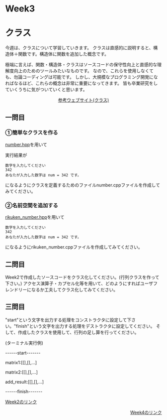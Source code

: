 # Week3
# クラス
今週は、クラスについて学習していきます。
クラスは直感的に説明すると、構造体＋関数です。構造体に関数を追加した概念です。

極端に言えば、関数・構造体・クラスはソースコードの保守性向上と直感的な理解度向上のためのツールみたいなものです。
なので、これらを使用しなくても、勿論コーディングは可能です。
しかし、大規模なプログラミング開発になればなるほど、これらの概念は非常に重要になってきます。
皆も卒業研究をしていくうちに気がついていくと思います。
<p align="center"><a href="http://cpp-lang.sevendays-study.com/day2.html">参考ウェブサイト(クラス)</a></p>

## 一問目
### ①簡単なクラスを作る
<p align="left"><a href="https://github.com/ERiC-Labo/C_Journal_club/blob/main/Week3/numbler.hpp">number.hpp</a>を用いて</p>

実行結果が
```
数字を入力してください
342
あなたが入力した数字は num = 342 です。
```
になるようにクラスを定義するためのファイルnumber.cppファイルを作成してみてください。
### ②名前空間を追加する
<p align="left"><a href="https://github.com/ERiC-Labo/C_Journal_club/blob/main/Week3/rikuken_number.hpp">rikuken_number.hpp</a>を用いて</p>

```
数字を入力してください
342
あなたが入力した数字は num = 342 です。
```
になるようにrikuken_number.cppファイルを作成してみてください。


## 二問目
Week2で作成したソースコードをクラス化してください。(行列クラスを作って下さい。)
アクセス演算子・カプセル化等を用いて、どのようにすればユーザフレンドリーになるか工夫してクラス化してみてください。

## 三問目
"start"という文字を出力する処理をコンストラクタに設定して下さい。"finish"という文字を出力する処理をデストラクタに設定してください。
そして、作成したクラスを使用して、行列の足し算を行ってください。

(ターミナル実行例)

------start-------

matrix1:[[],[],...]

matrix2:[[],[],...]

add_result:[[],[],...]

------finish-------

<p><a href="https://github.com/ERiC-Labo/C_Journal_club/tree/main/Week2">Week2のリンク</a></p>
<p align="right"><a href="https://github.com/ERiC-Labo/C_Journal_club/tree/main/Week4">Week4のリンク</a></p>
